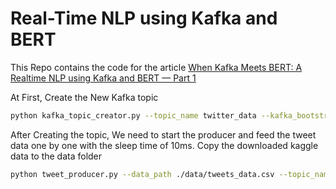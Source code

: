 # Real-Time NLP using Kafka and BERT

This Repo contains the code for the article [When Kafka Meets BERT: A Realtime NLP using Kafka and BERT — Part 1](https://medium.com/@vinishuchiha_29660/when-kafka-meets-bert-a-realtime-nlp-using-kafka-and-bert-part-1-ee20a8226f02)

At First, Create the New Kafka topic

```bash
python kafka_topic_creator.py --topic_name twitter_data --kafka_bootstrap_servers localhost --num_partitions 2 --replication_factor 1
```

After Creating the topic, We need to start the producer and feed the tweet data one by one with the sleep time of 10ms. Copy the downloaded kaggle data to the data folder

```bash
python tweet_producer.py --data_path ./data/tweets_data.csv --topic_name twitter_data --kafka_bootstrap_servers localhost --sleep 0.01
```
